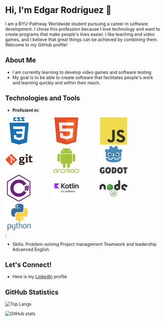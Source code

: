 # Hi, I'm Edgar Rodríguez 👋

<!--
**EdgarJRM/EdgarJRM** is a ✨ _special_ ✨ repository because its `README.md` (this file) appears on your GitHub profile.

Here are some ideas to get you started:

- 🔭 I’m currently working on ...
- 🌱 I’m currently learning ...
- 👯 I’m looking to collaborate on ...
- 🤔 I’m looking for help with ...
- 💬 Ask me about ...
- 📫 How to reach me: ...
- 😄 Pronouns: ...
- ⚡ Fun fact: ...
-->
I am a BYU-Pathway Worldwide student pursuing a career in software development. I chose this profession because I love technology and want to create programs that make people's lives easier. I like teaching and video games, and I believe that great things can be achieved by combining them. Welcome to my GitHub profile!

## About Me
- I am currently learning to develop video games and software testing
- My goal is to be able to create software that facilitates people's work and learning quickly and within their reach.

## Technologies and Tools

- <b>Proficient in:</b>
<div>
    <img src="https://github.com/devicons/devicon/blob/master/icons/css3/css3-plain-wordmark.svg"  title="CSS3" alt="CSS" width="90" height="90"/>&nbsp&nbsp&nbsp&nbsp&nbsp&nbsp&nbsp&nbsp&nbsp&nbsp&nbsp&nbsp&nbsp&nbsp&nbsp;
    <img src="https://github.com/devicons/devicon/blob/master/icons/html5/html5-original.svg" title="HTML5" alt="HTML" width="90" height="90"/>&nbsp&nbsp&nbsp&nbsp&nbsp&nbsp&nbsp&nbsp&nbsp&nbsp&nbsp&nbsp&nbsp&nbsp&nbsp;
    <img src="https://github.com/devicons/devicon/blob/master/icons/javascript/javascript-original.svg" title="JavaScript" alt="JavaScript" width="90" height="90"/>&nbsp&nbsp&nbsp&nbsp&nbsp&nbsp&nbsp&nbsp&nbsp&nbsp&nbsp&nbsp&nbsp&nbsp&nbsp;
    <img src="https://github.com/devicons/devicon/blob/master/icons/git/git-original-wordmark.svg" title="Git" **alt="Git" width="90" height="90"/>&nbsp&nbsp&nbsp&nbsp&nbsp&nbsp&nbsp&nbsp&nbsp&nbsp&nbsp&nbsp&nbsp&nbsp&nbsp;
    <img src="https://github.com/devicons/devicon/blob/master/icons/android/android-plain-wordmark.svg" title="Android" **alt="Android" width="90" height="90"/>&nbsp&nbsp&nbsp&nbsp&nbsp&nbsp&nbsp&nbsp&nbsp&nbsp&nbsp&nbsp&nbsp&nbsp&nbsp;
    <img src="https://github.com/devicons/devicon/blob/master/icons/godot/godot-original-wordmark.svg" title="Godot" **alt="Godot" width="90" height="90"/>&nbsp&nbsp&nbsp&nbsp&nbsp&nbsp&nbsp&nbsp&nbsp&nbsp&nbsp&nbsp&nbsp&nbsp&nbsp;
    <img src="https://github.com/devicons/devicon/blob/master/icons/csharp/csharp-line.svg" title="C#" **alt="C#" width="90" height="90"/>&nbsp&nbsp&nbsp&nbsp&nbsp&nbsp&nbsp&nbsp&nbsp&nbsp&nbsp&nbsp&nbsp&nbsp&nbsp;
    <img src="https://github.com/devicons/devicon/blob/master/icons/kotlin/kotlin-original-wordmark.svg" title="kotlin" **alt="kotlin" width="90" height="90"/>&nbsp&nbsp&nbsp&nbsp&nbsp&nbsp&nbsp&nbsp&nbsp&nbsp&nbsp&nbsp&nbsp&nbsp&nbsp;
    <img src="https://github.com/devicons/devicon/blob/master/icons/nodejs/nodejs-original-wordmark.svg" title="nodejs" **alt="nodejs" width="90" height="90"/>&nbsp&nbsp&nbsp&nbsp&nbsp&nbsp&nbsp&nbsp&nbsp&nbsp&nbsp&nbsp&nbsp&nbsp&nbsp;
    <img src="https://github.com/devicons/devicon/blob/master/icons/python/python-original-wordmark.svg" title="python" **alt="python" width="90" height="90"/> <br/>;
</div>

- Skills:
Problem-solving
Project management
Teamwork and leadership
Advanced English

## Let's Connect!

- Here is my [LinkedIn](https://www.linkedin.com/in/edgarrodriguezm?lipi=urn%3Ali%3Apage%3Ad_flagship3_profile_view_base_contact_details%3BlSVoK52gTdmSrPwrl2gi8g%3D%3D) profile

## GitHub Statistics
![Top Langs](https://github-readme-stats.vercel.app/api/top-langs/?username=EdgarJRM&layout=compact&langs_count=10)

![GitHub stats](https://github-readme-stats.vercel.app/api?username=EdgarJRM&show_icons=true&hide_title=true)
